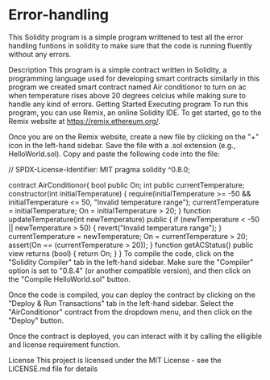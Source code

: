 # Error-handling
This Solidity program is a simple program writtened to test all the error handling funtions in solidity to make sure that the code is running fluently without any errors.

Description
This program is a simple contract written in Solidity, a programming language used for developing smart contracts similarly in this program we created smart contract named Air conditionor to turn on ac when temperature rises above 20 degrees celcius while making sure to handle any kind of errors.
Getting Started
Executing program
To run this program, you can use Remix, an online Solidity IDE. To get started, go to the Remix website at https://remix.ethereum.org/. 

Once you are on the Remix website, create a new file by clicking on the "+" icon in the left-hand sidebar. Save the file with a .sol extension (e.g., HelloWorld.sol). Copy and paste the following code into the file:

// SPDX-License-Identifier: MIT
pragma solidity ^0.8.0;

contract AirConditionor{
    bool public On;
    int public currentTemperature;
    constructor(int initialTemperature) {
        require(initialTemperature >= -50 && initialTemperature <= 50, "Invalid temperature range");
        currentTemperature = initialTemperature;
        On = initialTemperature > 20;
    }
    function updateTemperature(int newTemperature) public {
        if (newTemperature < -50 || newTemperature > 50) {
            revert("Invalid temperature range");
        }
        currentTemperature = newTemperature;
        On = currentTemperature > 20;
        assert(On == (currentTemperature > 20));
    }
    function getACStatus() public view returns (bool) {
        return On;
    }
}
To compile the code, click on the "Solidity Compiler" tab in the left-hand sidebar. Make sure the "Compiler" option is set to "0.8.4" (or another compatible version), and then click on the "Compile HelloWorld.sol" button.

Once the code is compiled, you can deploy the contract by clicking on the "Deploy & Run Transactions" tab in the left-hand sidebar. Select the "AirConditionor" contract from the dropdown menu, and then click on the "Deploy" button.

Once the contract is deployed, you can interact with it by calling the elligible and license requirement function. 

License
This project is licensed under the MIT License - see the LICENSE.md file for details
